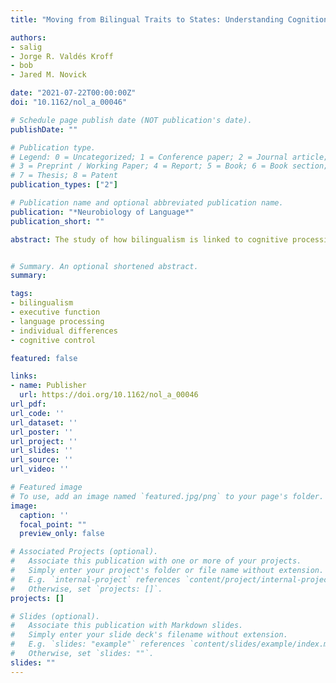 ```yaml
---
title: "Moving from Bilingual Traits to States: Understanding Cognition and Language Processing through Moment-to-Moment Variation"

authors:
- salig
- Jorge R. Valdés Kroff
- bob
- Jared M. Novick

date: "2021-07-22T00:00:00Z"
doi: "10.1162/nol_a_00046"

# Schedule page publish date (NOT publication's date).
publishDate: ""

# Publication type.
# Legend: 0 = Uncategorized; 1 = Conference paper; 2 = Journal article;
# 3 = Preprint / Working Paper; 4 = Report; 5 = Book; 6 = Book section;
# 7 = Thesis; 8 = Patent
publication_types: ["2"]

# Publication name and optional abbreviated publication name.
publication: "*Neurobiology of Language*"
publication_short: ""

abstract: The study of how bilingualism is linked to cognitive processing, including executive functioning, has historically focused on comparing bilinguals to monolinguals across a range of tasks. These group comparisons presume to capture relatively stable cognitive traits and have revealed important insights about the architecture of the language processing system that could not have been gleaned from studying monolinguals alone. However, there are drawbacks to using a groupcomparison, or Traits, approach. In this theoretical review, we outline some limitations of treating executive functions as stable traits and of treating bilinguals as a uniform group when comparing to monolinguals. To build on what we have learned from group comparisons, we advocate for an emerging complementary approach to the question of cognition and bilingualism. Using an approach that compares bilinguals to themselves under different linguistic or cognitive contexts allows researchers to ask questions about how language and cognitive processes interact based on dynamically fluctuating cognitive and neural states. A States approach, which has already been used by bilingualism researchers, allows for cause-and-effect hypotheses and shifts our focus from questions of group differences to questions of how varied linguistic environments influence cognitive operations in the moment and how fluctuations in cognitive engagement impact language processing.


# Summary. An optional shortened abstract.
summary:

tags:
- bilingualism
- executive function
- language processing
- individual differences
- cognitive control

featured: false

links:
- name: Publisher
  url: https://doi.org/10.1162/nol_a_00046
url_pdf: 
url_code: ''
url_dataset: ''
url_poster: ''
url_project: ''
url_slides: ''
url_source: ''
url_video: ''

# Featured image
# To use, add an image named `featured.jpg/png` to your page's folder. 
image:
  caption: ''
  focal_point: ""
  preview_only: false

# Associated Projects (optional).
#   Associate this publication with one or more of your projects.
#   Simply enter your project's folder or file name without extension.
#   E.g. `internal-project` references `content/project/internal-project/index.md`.
#   Otherwise, set `projects: []`.
projects: []

# Slides (optional).
#   Associate this publication with Markdown slides.
#   Simply enter your slide deck's filename without extension.
#   E.g. `slides: "example"` references `content/slides/example/index.md`.
#   Otherwise, set `slides: ""`.
slides: ""
---
```


